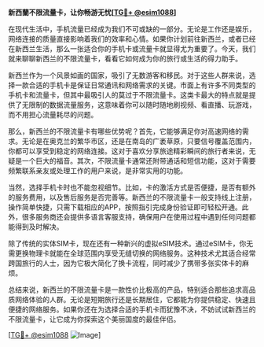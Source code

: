 **新西蘭不限流量卡，让你畅游无忧[[TG💪+ @esim1088](https://t.me/s/esim1088)]**

在现代生活中，手机流量已经成为我们不可或缺的一部分。无论是工作还是娱乐，网络连接的质量直接影响着我们的效率和心情。如果你计划前往新西兰，或者已经在新西兰生活，那么一张适合你的手机卡或流量卡就显得尤为重要了。今天，我们就来聊聊新西兰的不限流量卡，看看它如何成为你的旅行或生活的得力助手。

新西兰作为一个风景如画的国家，吸引了无数游客和移民。对于这些人群来说，选择一款合适的手机卡是保证日常通讯和网络需求的关键。市面上有许多不同类型的手机卡和流量卡，但其中最吸引人的莫过于不限流量卡。这类卡最大的特点就是提供了无限制的数据流量服务，这意味着你可以随时随地刷视频、看直播、玩游戏，而不用担心流量耗尽的问题。

那么，新西兰的不限流量卡有哪些优势呢？首先，它能够满足你对高速网络的需求。无论是在奥克兰的繁华市区，还是在南岛的广袤草原，只要信号覆盖范围内，你都可以享受到稳定的网络连接。这对于喜欢分享旅途精彩瞬间的旅行者来说，无疑是一个巨大的福音。其次，不限流量卡通常还附带通话和短信功能，这对于需要频繁联系亲友或处理工作的用户来说，是非常实用的功能。

当然，选择手机卡时也不能忽视细节。比如，卡的激活方式是否便捷，是否有额外的服务费用，以及售后服务是否完善等。新西兰的不限流量卡一般支持线上注册，操作简单快捷，只需下载相应的APP，按照指引完成身份验证即可轻松开通。此外，很多服务商还会提供多语言客服支持，确保用户在使用过程中遇到任何问题都能得到及时解决。

除了传统的实体SIM卡，现在还有一种新兴的虚拟eSIM技术。通过eSIM卡，你无需更换物理卡就能在全球范围内享受无缝切换的网络服务。这种技术尤其适合经常跨国旅行的人士，因为它极大简化了换卡流程，同时减少了携带多张实体卡的麻烦。

总结来说，新西兰的不限流量卡是一款性价比极高的产品，特别适合那些追求高品质网络体验的人群。无论是短期旅行还是长期居住，它都能为你提供稳定、快速且便捷的网络服务。如果你还在为选择合适的手机卡而犹豫不决，不妨试试新西兰的不限流量卡，让它成为你探索这个美丽国度的最佳伴侣。

[[TG💪+ @esim1088](https://t.me/s/esim1088) ![Image](https://i.postimg.cc/4NQfJmqS/Snipaste-2025-05-13-00-14-12.png)]